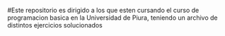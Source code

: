 #Este repositorio es dirigido a los que esten cursando el curso de programacion basica en la Universidad de Piura, teniendo un archivo de distintos ejercicios solucionados
